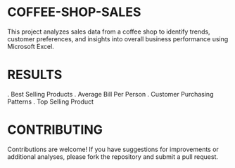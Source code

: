 # COFFEE-SHOP-SALES
This project analyzes sales data from a coffee shop to identify trends, customer preferences, and insights into overall business performance using Microsoft Excel.

# RESULTS
. Best Selling Products
. Average Bill Per Person
. Customer Purchasing Patterns
. Top Selling Product 

# CONTRIBUTING
Contributions are welcome! If you have suggestions for improvements or additional analyses, please fork the repository and submit a pull request.



